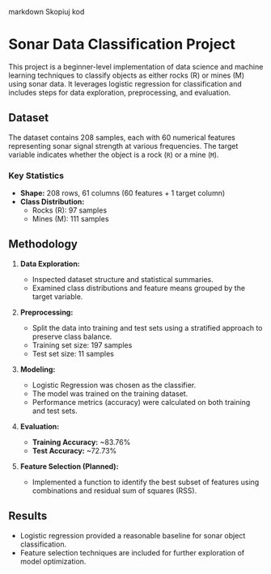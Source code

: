 
markdown
Skopiuj kod
# Sonar Data Classification Project

This project is a beginner-level implementation of data science and machine learning techniques to classify objects as either rocks (R) or mines (M) using sonar data. It leverages logistic regression for classification and includes steps for data exploration, preprocessing, and evaluation.

## Dataset

The dataset contains 208 samples, each with 60 numerical features representing sonar signal strength at various frequencies. The target variable indicates whether the object is a rock (`R`) or a mine (`M`).

### Key Statistics
- **Shape:** 208 rows, 61 columns (60 features + 1 target column)
- **Class Distribution:**
  - Rocks (R): 97 samples
  - Mines (M): 111 samples

## Methodology

1. **Data Exploration:**
   - Inspected dataset structure and statistical summaries.
   - Examined class distributions and feature means grouped by the target variable.

2. **Preprocessing:**
   - Split the data into training and test sets using a stratified approach to preserve class balance.
   - Training set size: 197 samples  
   - Test set size: 11 samples  

3. **Modeling:**
   - Logistic Regression was chosen as the classifier.
   - The model was trained on the training dataset.
   - Performance metrics (accuracy) were calculated on both training and test sets.

4. **Evaluation:**
   - **Training Accuracy:** ~83.76%  
   - **Test Accuracy:** ~72.73%  

5. **Feature Selection (Planned):**
   - Implemented a function to identify the best subset of features using combinations and residual sum of squares (RSS).

## Results

- Logistic regression provided a reasonable baseline for sonar object classification.
- Feature selection techniques are included for further exploration of model optimization.
